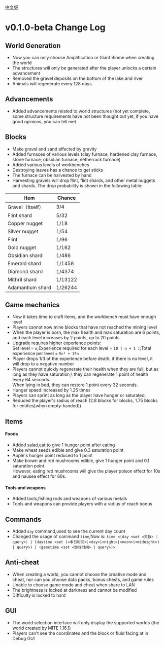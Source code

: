 [中文版](https://github.com/XiaoYuOvO/MITE1.16.1Pub/blob/master/ChangeLogCN.md)
# v0.1.0-beta Change Log
## World Generation
* Now you can only choose Amplification or Giant Biome when creating the world
* The structures will only be generated after the player unlocks a certain advancement
* Removed the gravel deposits on the bottom of the lake and river
* Animals will regenerate every 128 days
## Advancements
* Added advancements related to world structures (not yet complete, some structure requirements have not been thought out yet, if you have good opinions, you can tell me)  
## Blocks
* Make gravel and sand affected by gravity
* Added furnaces of various levels (clay furnace, hardened clay furnace, stone furnace, obsidian furnace, netherrack furnace)
* Added various levels of workbenches
* Destroying leaves has a chance to get sticks
* The furnace can be harvested by hand
* Harvesting gravels will drop flint, flint shards, and other metal nuggets and shards. The drop probability is shown in the following table:

Item| Chance
------------ | -------------
Gravel（Itself） |3/4 
Flint shard |5/32 
Copper nugget |1/18 
Silver nugget |1/54 
Flint |1/96 
Gold nugget |1/162 
Obsidian shard |1/486 
Emerald shard |1/1458 
Diamond shard |1/4374 
Mithril shard |1/13122 
Adamantium shard |1/26244 

## Game mechanics
* Now it takes time to craft items, and the workbench must have enough level
* Players cannot now mine blocks that have not reached the mining level
* When the player is born, the max health and max saturation are 6 points, and each level increases by 2 points, up to 20 points
* Upgrade requires higher experience points:\
            Set level = `n`;Experience required for each level = `10 ( n + 1 )`;Total experience per level = `5n² + 15n`
* Player drops 1/3 of the experience before death, if there is no level, it will drop to a negative number
* Players cannot quickly regenerate their health when they are full, but as long as they have saturation,\ 
  they can regenerate 1 point of health every 64 seconds.\
  When lying in bed, they can restore 1 point every 32 seconds.
* Hunger speed increased by 1.25 times
* Players can sprint as long as the player have hunger or saturated,
* Reduced the player's radius of reach (2.8 blocks for blocks, 1.75 blocks for entities[when empty-handed])
## Items
#### Foods
* Added salad,eat to give 1 hunger point after eating
* Make wheat seeds edible and give 0.3 saturation point
* Apple's hunger point reduced to 1 point
* Make brown and red mushrooms edible, give 1 hunger point and 0.1 saturation point\
  However, eating red mushrooms will give the player poison effect for 10s and nausea effect for 60s.
#### Tools and weapons
* Added tools,fishing rods and weapons of various metals
* Tools and weapons can provide players with a radius of reach bonus
## Commands
* Added `day` command,used to see the current day count
* Changed the usage of command `time`,Now is: `time <(day <set <天数> | query>) | (daytime <set (<本日时间>|<day>|<night>|<noon>|<midnight>) | query>) | (gametime <set <游戏时间> | query>)>`
## Anti-cheat
* When creating a world, you cannot choose the creative mode and cheat, nor can you choose data packs, bonus chests, and game rules
* Unable to choose game mode and cheat when share to LAN
* The brightness is locked at darkness and cannot be modified
* Difficulty is locked to hard
## GUI
* The world selection interface will only display the supported worlds (the world created by MITE 1.16.1)
* Players can't see the coordinates and the block or fluid facing at in Debug GUI